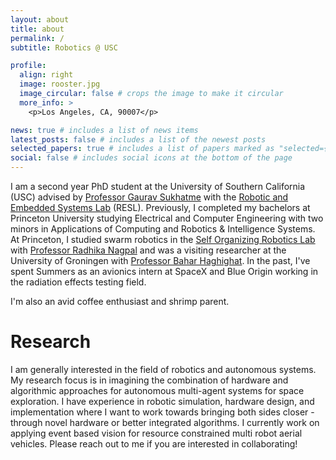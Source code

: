 ```yaml
---
layout: about
title: about
permalink: /
subtitle: Robotics @ USC

profile:
  align: right
  image: rooster.jpg
  image_circular: false # crops the image to make it circular
  more_info: >
    <p>Los Angeles, CA, 90007</p>

news: true # includes a list of news items
latest_posts: false # includes a list of the newest posts
selected_papers: true # includes a list of papers marked as "selected={true}"
social: false # includes social icons at the bottom of the page
---
```


I am a second year PhD student at the University of Southern California (USC) advised by [Professor Gaurav Sukhatme](https://viterbi.usc.edu/directory/faculty/Sukhatme/Gaurav) with the [Robotic and Embedded Systems Lab](https://uscresl.org/) (RESL). Previously, I completed my bachelors at Princeton University studying Electrical and Computer Engineering with two minors in Applications of Computing and Robotics & Intelligence Systems. At Princeton, I studied swarm robotics in the [Self Organizing Robotics Lab](https://ssr.princeton.edu/) with [Professor Radhika Nagpal](https://www.radhikanagpal.org/) and was a visiting researcher at the University of Groningen with [Professor Bahar Haghighat](https://research.rug.nl/en/persons/bahar-haghighat). In the past, I've spent Summers as an avionics intern at SpaceX and Blue Origin working in the radiation effects testing field. 
<!-- <!-- My free time is spent playing oboe at the [Princeton University Orchestra](https://orchestra.princeton.edu/) and [Opus](https://opuschamber.org/).  -->
I'm also an avid coffee enthusiast and shrimp parent.

# Research
I am generally interested in the field of robotics and autonomous systems. My research focus is in imagining the combination of hardware and algorithmic approaches for autonomous multi-agent systems for space exploration. I have experience in robotic simulation, hardware design, and implementation where I want to work towards bringing both sides closer - through novel hardware or better integrated algorithms. I currently work on applying event based vision for resource constrained multi robot aerial vehicles. Please reach out to me if you are interested in collaborating! 
<!-- My current work is in applying Particle Swarm Optimization (PSO) for improving Bayesian surface inspection and designing novel hardware and algorithms for self assembly of origami robots.  -->
<!-- Put your address / P.O. box / other info right below your picture. You can also disable any of these elements by editing `profile` property of the YAML header of your `_pages/about.md`. Edit `_bibliography/papers.bib` and Jekyll will render your [publications page](/al-folio/publications/) automatically. -->
<!-- 
Link to your social media connections, too. This theme is set up to use [Font Awesome icons](https://fontawesome.com/) and [Academicons](https://jpswalsh.github.io/academicons/), like the ones below. Add your Facebook, Twitter, LinkedIn, Google Scholar, or just disable all of them. -->
